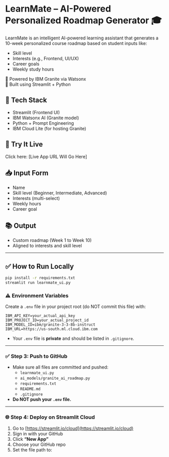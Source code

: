 # LearnMate – AI-Powered Personalized Roadmap Generator 🎓

LearnMate is an intelligent AI-powered learning assistant that generates a 10-week personalized course roadmap based on student inputs like:
- Skill level
- Interests (e.g., Frontend, UI/UX)
- Career goals
- Weekly study hours

🔗 Powered by IBM Granite via Watsonx  
🧠 Built using Streamlit + Python

## 🔧 Tech Stack
- Streamlit (Frontend UI)
- IBM Watsonx AI (Granite model)
- Python + Prompt Engineering
- IBM Cloud Lite (for hosting Granite)

## 🚀 Try It Live
Click here: [Live App URL Will Go Here]

## 📥 Input Form
- Name
- Skill level (Beginner, Intermediate, Advanced)
- Interests (multi-select)
- Weekly hours
- Career goal

## 📚 Output
- Custom roadmap (Week 1 to Week 10)
- Aligned to interests and skill level

---

## ✅ How to Run Locally
```bash
pip install -r requirements.txt
streamlit run learnmate_ui.py
```

### ⚠️ Environment Variables

Create a `.env` file in your project root (do NOT commit this file) with:

```
IBM_API_KEY=your_actual_api_key
IBM_PROJECT_ID=your_actual_project_id
IBM_MODEL_ID=ibm/granite-3-3-8b-instruct
IBM_URL=https://us-south.ml.cloud.ibm.com
```

- Your `.env` file is **private** and should be listed in `.gitignore`.

---

### ✅ Step 3: Push to GitHub

- Make sure all files are committed and pushed:
  - `learnmate_ui.py`
  - `ai_models/granite_ai_roadmap.py`
  - `requirements.txt`
  - `README.md`
  - `.gitignore`
- **Do NOT push your `.env` file.**

---

### 🌐 Step 4: Deploy on Streamlit Cloud

1. Go to [https://streamlit.io/cloud](https://streamlit.io/cloud)
2. Sign in with your GitHub
3. Click **“New App”**
4. Choose your GitHub repo
5. Set the file path to:

